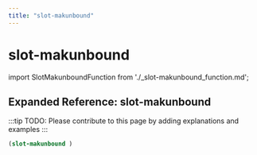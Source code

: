 ```yaml
---
title: "slot-makunbound"
---
```


# slot-makunbound

import SlotMakunboundFunction from './_slot-makunbound_function.md';

<SlotMakunboundFunction />

## Expanded Reference: slot-makunbound

:::tip
TODO: Please contribute to this page by adding explanations and examples
:::

```lisp
(slot-makunbound )
```
